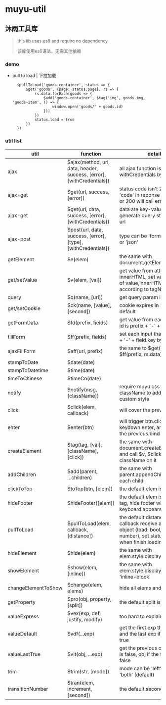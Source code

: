 muyu-util
=======
沐雨工具库
-------

> this lib uses es6 and require no dependency
>  
> 该库使用es6语法，无需其他依赖

### demo

* pull to load | 下拉加载

		$pullToLoad('goods-container', status => {
			$get('goods', {page: status.page}, rs => {
				rs.data.forEach(goods => {
					$add('goods-container', $tag('img', goods.img, 'goods-item', () => {
						window.open('goods/' + goods.id)
					}))
				})
				status.load = true
			})		
		})
 
### util list

util | function | detail
---- | --- |---
ajax | $ajax(method, url, data, header, success, [error], [withCredentials]) | all ajax function is withCredentials by default
ajax-get | $get(url, success, [error]) | status code isn't 200 and 'code' in reponse json isn't 0 or 200 will call error  
ajax-get | $get(url, data, success, [error], [withCredentials]) | data are key-values to generate query string after url
ajax-post | $post(url, data, success, [error], [type], [withCredentials]) | type can be 'form' (default) or 'json' 
getElement | $e(elem) | the same with document.getElementById()
get/setValue | $v(elem, [val]) | get value from attr of value of innerHTML, set value to attr of value,innerHTML,href,src according to tagName
query | $q(name, [url]) | get query param in url
get/setCookie | $ck(name, [value], [second]) | cookie expires in 1 day by default
getFormData | $fd(prefix, fields) | get value from each input that id is prefix + '-' + field
fillForm | $ff(prefix, fields) | set each input that id is prefix + '-' + field.key by field.value
ajaxFillForm | $aff(url, prefix) | the same to $get(url, rs => { $ff(prefix, rs.data) })
stampToDate | $date(date) |
stampToDatetime | $time(date) |
timeToChinese | $timeCn(date) |
notify | $notify(msg, [className]) | require muyu.css and use className to add your custom style
click | $click(elem, callback) | will cover the previous bind
enter | $enter(btn) | will trigger btn.click() when keydown enter, and will cover the previous bind
createElement | $tag(tag, [val], [className], [click]) | the same with document.createElement(tag) and call $v, $click or set className on it 
addChildren | $add(parent, ...children) | the same with parent.appendChild() on each child
clickToTop | $toTop(btn, [elem]) | the default elem is window
hideFooter | $hideFooter([elem]) | the default elem is the footer tag, hide footer when screen keyboard appears
pullToLoad | $pullToLoad(elem, callback, [distance]) | the default distance is 50, the callback receive an status object {load: bool, page: number}, set statu.load = true when finish loading
hideElement | $hide(elem) | the same with elem.style.display = 'none'
showElement | $show(elem, [inline]) | the same with elem.style.display = 'block' or 'inline-block'
changeElementToShow | $change(elem, elems) | hide all elems and show elem
getProperty | $pro(obj, property, [split]) | the default split is '.' 
valueExpress | $vex(exp, def, justify, modify) | too hard to explain
valueDefault | $vdf(...exp) | get the first exp that is true, and the last exp if none is true
valueLastTrue | $vlt(obj, ...exp) | get the previous once an exp is false, obj if the first exp is false
trim | $trim(str, [mode]) | mode can be 'left', 'right' or 'both' (default)
transitionNumber | $tran(elem, increment, [second]) | the default second is 1

